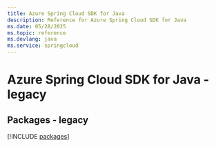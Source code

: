 ```yaml
---
title: Azure Spring Cloud SDK for Java
description: Reference for Azure Spring Cloud SDK for Java
ms.date: 05/28/2025
ms.topic: reference
ms.devlang: java
ms.service: springcloud
---
```

# Azure Spring Cloud SDK for Java - legacy
## Packages - legacy
[!INCLUDE [packages](spring-cloud-index.md)]